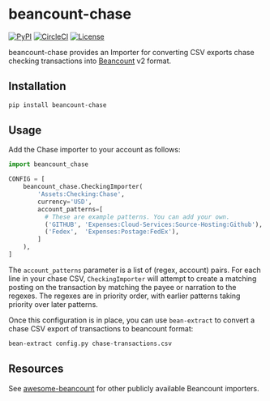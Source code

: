 # beancount-chase

[![PyPI](https://img.shields.io/pypi/v/beancount-chase)](https://pypi.org/project/beancount-chase/)
[![CircleCI](https://circleci.com/gh/mtlynch/beancount-chase.svg?style=svg)](https://circleci.com/gh/mtlynch/beancount-chase)
[![License](http://img.shields.io/:license-mit-blue.svg?style=flat-square)](LICENSE)

beancount-chase provides an Importer for converting CSV exports chase checking transactions into [Beancount](https://github.com/beancount/beancount) v2 format.

## Installation

```bash
pip install beancount-chase
```

## Usage

Add the Chase importer to your account as follows:

```python
import beancount_chase

CONFIG = [
    beancount_chase.CheckingImporter(
        'Assets:Checking:Chase',
        currency='USD',
        account_patterns=[
          # These are example patterns. You can add your own.
          ('GITHUB', 'Expenses:Cloud-Services:Source-Hosting:Github'),
          ('Fedex',  'Expenses:Postage:FedEx'),
        ]
    ),
]
```

The `account_patterns` parameter is a list of (regex, account) pairs. For each line in your chase CSV, `CheckingImporter` will attempt to create a matching posting on the transaction by matching the payee or narration to the regexes. The regexes are in priority order, with earlier patterns taking priority over later patterns.

Once this configuration is in place, you can use `bean-extract` to convert a chase CSV export of transactions to beancount format:

```bash
bean-extract config.py chase-transactions.csv
```

## Resources

See [awesome-beancount](https://awesome-beancount.com/) for other publicly available Beancount importers.
